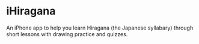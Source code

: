 # iHiragana
An iPhone app to help you learn Hiragana (the Japanese syllabary) through short lessons with drawing practice and quizzes.
